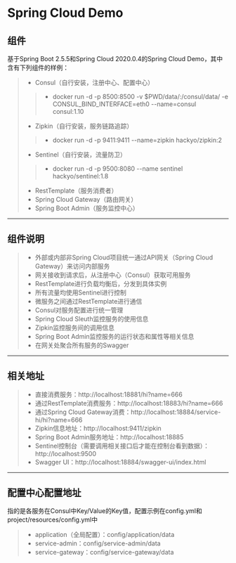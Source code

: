 # Spring Cloud Demo

## 组件

基于Spring Boot 2.5.5和Spring Cloud 2020.0.4的Spring Cloud Demo，其中含有下列组件的样例：
> * Consul（自行安装，注册中心、配置中心）
> > * docker run -d -p 8500:8500 -v $PWD/data/:/consul/data/ -e CONSUL_BIND_INTERFACE=eth0 --name=consul consul:1.10
> * Zipkin（自行安装，服务链路追踪）
> > * docker run -d -p 9411:9411 --name=zipkin hackyo/zipkin:2
> * Sentinel（自行安装，流量防卫）
> > * docker run -d -p 9500:8080 --name sentinel hackyo/sentinel:1.8
> * RestTemplate（服务消费者）
> * Spring Cloud Gateway（路由网关）
> * Spring Boot Admin（服务监控中心）

------

## 组件说明

> * 外部或内部非Spring Cloud项目统一通过API网关（Spring Cloud Gateway）来访问内部服务
> * 网关接收到请求后，从注册中心（Consul）获取可用服务
> * RestTemplate进行负载均衡后，分发到具体实例
> * 所有流量均使用Sentinel进行控制
> * 微服务之间通过RestTemplate进行通信
> * Consul对服务配置进行统一管理
> * Spring Cloud Sleuth监控服务的使用信息
> * Zipkin监控服务间的调用信息
> * Spring Boot Admin监控服务的运行状态和属性等相关信息
> * 在网关处聚合所有服务的Swagger

------

## 相关地址

> * 直接消费服务：http://localhost:18881/hi?name=666
> * 通过RestTemplate消费服务：http://localhost:18883/hi?name=666
> * 通过Spring Cloud Gateway消费：http://localhost:18884/service-hi/hi?name=666
> * Zipkin信息地址：http://localhost:9411/zipkin
> * Spring Boot Admin服务地址：http://localhost:18885
> * Sentinel控制台（需要调用相关接口后才能在控制台看到数据）：http://localhost:9500
> * Swagger UI：http://localhost:18884/swagger-ui/index.html

------

## 配置中心配置地址

指的是各服务在Consul中Key/Value的Key值，配置示例在config.yml和project/resources/config.yml中
> * application（全局配置）：config/application/data
> * service-admin：config/service-admin/data
> * service-gateway：config/service-gateway/data
